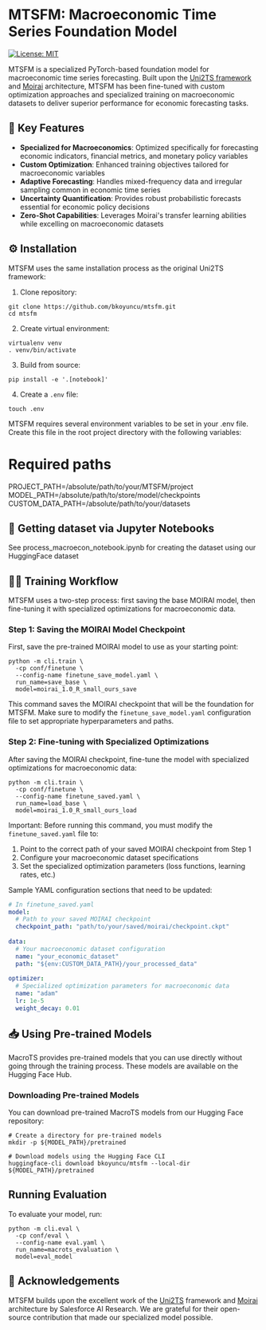 # MTSFM: Macroeconomic Time Series Foundation Model

[![License: MIT](https://img.shields.io/badge/License-Apache--2.0-green.svg)](https://opensource.org/licenses/Apache-2.0)


MTSFM is a specialized PyTorch-based foundation model for macroeconomic time series forecasting. Built upon the [Uni2TS framework](https://github.com/SalesforceAIResearch/uni2ts) and [Moirai](https://arxiv.org/abs/2402.02592) architecture, MTSFM has been fine-tuned with custom optimization approaches and specialized training on macroeconomic datasets to deliver superior performance for economic forecasting tasks.

## 🌟 Key Features

* **Specialized for Macroeconomics**: Optimized specifically for forecasting economic indicators, financial metrics, and monetary policy variables
* **Custom Optimization**: Enhanced training objectives tailored for macroeconomic variables
* **Adaptive Forecasting**: Handles mixed-frequency data and irregular sampling common in economic time series
* **Uncertainty Quantification**: Provides robust probabilistic forecasts essential for economic policy decisions
* **Zero-Shot Capabilities**: Leverages Moirai's transfer learning abilities while excelling on macroeconomic datasets

## ⚙️ Installation

MTSFM uses the same installation process as the original Uni2TS framework:

1. Clone repository:
```shell
git clone https://github.com/bkoyuncu/mtsfm.git
cd mtsfm
```

2) Create virtual environment:
```shell
virtualenv venv
. venv/bin/activate
```

3) Build from source:
```shell
pip install -e '.[notebook]'
```

4) Create a `.env` file:
```shell
touch .env
```

MTSFM requires several environment variables to be set in your .env file. Create this file in the root project directory with the following variables:

# Required paths
PROJECT_PATH=/absolute/path/to/your/MTSFM/project
MODEL_PATH=/absolute/path/to/store/model/checkpoints
CUSTOM_DATA_PATH=/absolute/path/to/your/datasets


## 📔 Getting dataset via Jupyter Notebooks
See process_macroecon_notebook.ipynb for creating the dataset using our HuggingFace dataset


## 🧑‍🔬 Training Workflow

MTSFM uses a two-step process: first saving the base MOIRAI model, then fine-tuning it with specialized optimizations for macroeconomic data.

### Step 1: Saving the MOIRAI Model Checkpoint

First, save the pre-trained MOIRAI model to use as your starting point:

```shell
python -m cli.train \
  -cp conf/finetune \
  --config-name finetune_save_model.yaml \
  run_name=save_base \
  model=moirai_1.0_R_small_ours_save
```

This command saves the MOIRAI checkpoint that will be the foundation for MTSFM. Make sure to modify the `finetune_save_model.yaml` configuration file to set appropriate hyperparameters and paths.

### Step 2: Fine-tuning with Specialized Optimizations

After saving the MOIRAI checkpoint, fine-tune the model with specialized optimizations for macroeconomic data:

```shell
python -m cli.train \
  -cp conf/finetune \
  --config-name finetune_saved.yaml \
  run_name=load_base \
  model=moirai_1.0_R_small_ours_load
```

Important: Before running this command, you must modify the `finetune_saved.yaml` file to:
1. Point to the correct path of your saved MOIRAI checkpoint from Step 1
2. Configure your macroeconomic dataset specifications
3. Set the specialized optimization parameters (loss functions, learning rates, etc.)

Sample YAML configuration sections that need to be updated:
```yaml
# In finetune_saved.yaml
model:
  # Path to your saved MOIRAI checkpoint
  checkpoint_path: "path/to/your/saved/moirai/checkpoint.ckpt"
  
data:
  # Your macroeconomic dataset configuration
  name: "your_economic_dataset"
  path: "${env:CUSTOM_DATA_PATH}/your_processed_data"
  
optimizer:
  # Specialized optimization parameters for macroeconomic data
  name: "adam"
  lr: 1e-5
  weight_decay: 0.01
```

## 📥 Using Pre-trained Models

MacroTS provides pre-trained models that you can use directly without going through the training process. These models are available on the Hugging Face Hub.

### Downloading Pre-trained Models

You can download pre-trained MacroTS models from our Hugging Face repository:

```shell
# Create a directory for pre-trained models
mkdir -p ${MODEL_PATH}/pretrained

# Download models using the Hugging Face CLI
huggingface-cli download bkoyuncu/mtsfm --local-dir ${MODEL_PATH}/pretrained
```

## Running Evaluation

To evaluate your model, run:

```shell
python -m cli.eval \
  -cp conf/eval \
  --config-name eval.yaml \
  run_name=macrots_evaluation \
  model=eval_model
```

## 🙏 Acknowledgements

MTSFM builds upon the excellent work of the [Uni2TS](https://github.com/SalesforceAIResearch/uni2ts) framework and [Moirai](https://arxiv.org/abs/2402.02592) architecture by Salesforce AI Research. We are grateful for their open-source contribution that made our specialized model possible.

